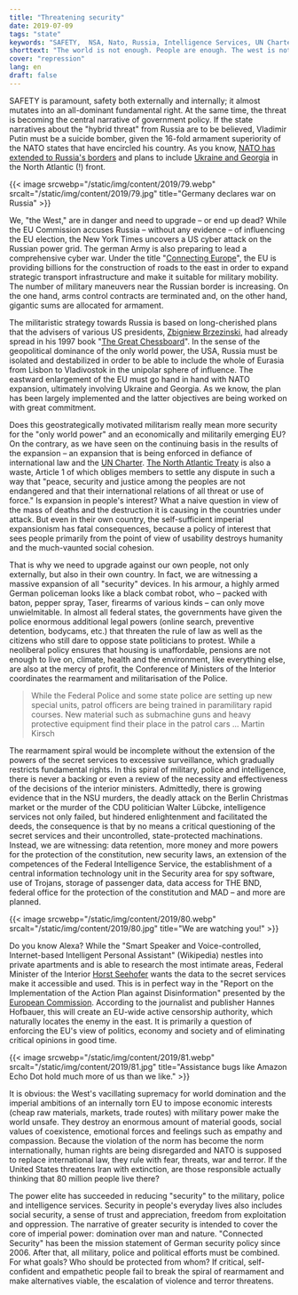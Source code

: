 ```yaml
---
title: "Threatening security"
date: 2019-07-09
tags: "state"
keywords: "SAFETY,  NSA, Nato, Russia, Intelligence Services, UN Charter, North Atlantic, Ukraine, Georgia, Spy, Control, European Commission, Conection Europe"
shorttext: "The world is not enough. People are enough. The west is not longer a place for peace. The world is not enough. They want control all! "
cover: "repression"
lang: en
draft: false
---
```


SAFETY is paramount, safety both externally and internally; it almost mutates into an all-dominant fundamental right. At the same time, the threat is becoming the central narrative of government policy. If the state narratives about the "hybrid threat" from Russia are to be believed, Vladimir Putin must be a suicide bomber, given the 16-fold armament superiority of the NATO states that have encircled his country. As you know, [NATO has extended to Russia's borders](https://www.independent.co.uk/news/world/europe/us-army-russia-border-war-games-world-cup-2018-nato-ukraine-a8398361.html "US leads war games near Russian border with 18,000 troops on eve of World Cup") and plans to include [Ukraine and Georgia](https://www.euronews.com/2018/07/12/nato-reaffirms-support-for-ukraine-and-georgia "NATO reaffirms support for Ukraine and Georgia") in the North Atlantic (!) front. 

{{< image srcwebp="/static/img/content/2019/79.webp" srcalt="/static/img/content/2019/79.jpg" title="Germany declares war on Russia" >}}

We, "the West," are in danger and need to upgrade – or end up dead? While the EU Commission accuses Russia – without any evidence – of influencing the EU election, the New York Times uncovers a US cyber attack on the Russian power grid. The german Army is also preparing to lead a comprehensive cyber war. Under the title "[Connecting Europe](https://ec.europa.eu/inea/en/connecting-europe-facility "Connecting Europe Facility")", the EU is providing billions for the construction of roads to the east in order to expand strategic transport infrastructure and make it suitable for military mobility. The number of military maneuvers near the Russian border is increasing. On the one hand, arms control contracts are terminated and, on the other hand, gigantic sums are allocated for armament.

The militaristic strategy towards Russia is based on long-cherished plans that the advisers of various US presidents, [Zbigniew Brzezinski](https://www.nytimes.com/topic/person/zbigniew-brzezinski "Zbigniew Brzezinski"), had already spread in his 1997 book "[The Great Chessboard](http://www.comw.org/pda/fulltext/9709brzezinski.html "A geostrategy for Eurasia by Zbigniew Brzezinski")". In the sense of the geopolitical dominance of the only world power, the USA, Russia must be isolated and destabilized in order to be able to include the whole of Eurasia from Lisbon to Vladivostok in the unipolar sphere of influence. The eastward enlargement of the EU must go hand in hand with NATO expansion, ultimately involving Ukraine and Georgia. As we know, the plan has been largely implemented and the latter objectives are being worked on with great commitment.

Does this geostrategically motivated militarism really mean more security for the "only world power" and an economically and militarily emerging EU? On the contrary, as we have seen on the continuing basis in the results of the expansion – an expansion that is being enforced in defiance of international law and the [UN Charter](https://www.un.org/en/charter-united-nations/index.html "Charter of the United Nations"). [The North Atlantic Treaty](https://drive.google.com/file/d/1IGC58cRAFWxQJc71he3_-1G2gUUa42QM/view?usp=sharing "The North Atlantic Aggreement") is also a waste, Article 1 of which obliges members to settle any dispute in such a way that "peace, security and justice among the peoples are not endangered and that their international relations of all threat or use of force." Is expansion in people's interest? What a naive question in view of the mass of deaths and the destruction it is causing in the countries under attack. But even in their own country, the self-sufficient imperial expansionism has fatal consequences, because a policy of interest that sees people primarily from the point of view of usability destroys humanity and the much-vaunted social cohesion.

That is why we need to upgrade against our own people, not only externally, but also in their own country. In fact, we are witnessing a massive expansion of all "security" devices. In his armour, a highly armed German policeman looks like a black combat robot, who – packed with baton, pepper spray, Taser, firearms of various kinds – can only move unwielmitable. In almost all federal states, the governments have given the police enormous additional legal powers (online search, preventive detention, bodycams, etc.) that threaten the rule of law as well as the citizens who still dare to oppose state politicians to protest. While a neoliberal policy ensures that housing is unaffordable, pensions are not enough to live on, climate, health and the environment, like everything else, are also at the mercy of profit, the Conference of Ministers of the Interior coordinates the rearmament and militarisation of the Police.

> While the Federal Police and some state police are setting up new special units, patrol officers are being trained in paramilitary rapid courses. New material such as submachine guns and heavy protective equipment find their place in the patrol cars ...  Martin Kirsch

The rearmament spiral would be incomplete without the extension of the powers of the secret services to excessive surveillance, which gradually restricts fundamental rights. In this spiral of military, police and intelligence, there is never a backing or even a review of the necessity and effectiveness of the decisions of the interior ministers. Admittedly, there is growing evidence that in the NSU murders, the deadly attack on the Berlin Christmas market or the murder of the CDU politician Walter Lübcke, intelligence services not only failed, but hindered enlightenment and facilitated the deeds, the consequence is that by no means a critical questioning of the secret services and their uncontrolled, state-protected machinations. Instead, we are witnessing: data retention, more money and more powers for the protection of the constitution, new security laws, an extension of the competences of the Federal Intelligence Service, the establishment of a central information technology unit in the Security area for spy software, use of Trojans, storage of passenger data, data access for THE BND, federal office for the protection of the constitution and MAD – and more are planned.

{{< image srcwebp="/static/img/content/2019/80.webp" srcalt="/static/img/content/2019/80.jpg" title="We are watching you!" >}}

Do you know Alexa? While the "Smart Speaker and Voice-controlled, Internet-based Intelligent Personal Assistant" (Wikipedia) nestles into private apartments and is able to research the most intimate areas, Federal Minister of the Interior [Horst Seehofer](https://www.sueddeutsche.de/politik/alexa-innenminister-1.4475495 "Innenminister wollen offenbar an Daten von Alexa und Co.") wants the data to the secret services make it accessible and used. This is in perfect way in the "Report on the Implementation of the Action Plan against Disinformation" presented by the [European Commission](https://eeas.europa.eu/headquarters/headquarters-homepage/63943/progress-report-action-plan-against-disinformation_en "Progress report on Action Plan against Disinformation"). According to the journalist and publisher Hannes Hofbauer, this will create an EU-wide active censorship authority, which naturally locates the enemy in the east. It is primarily a question of enforcing the EU's view of politics, economy and society and of eliminating critical opinions in good time.

{{< image srcwebp="/static/img/content/2019/81.webp" srcalt="/static/img/content/2019/81.jpg" title="Assistance bugs like Amazon Echo Dot hold much more of us than we like." >}}

It is obvious: the West's vacillating supremacy for world domination and the imperial ambitions of an internally torn EU to impose economic interests (cheap raw materials, markets, trade routes) with military power make the world unsafe. They destroy an enormous amount of material goods, social values of coexistence, emotional forces and feelings such as empathy and compassion. Because the violation of the norm has become the norm internationally, human rights are being disregarded and NATO is supposed to replace international law, they rule with fear, threats, war and terror. If the United States threatens Iran with extinction, are those responsible actually thinking that 80 million people live there?

The power elite has succeeded in reducing "security" to the military, police and intelligence services. Security in people's everyday lives also includes social security, a sense of trust and appreciation, freedom from exploitation and oppression. The narrative of greater security is intended to cover the core of imperial power: domination over man and nature. "Connected Security" has been the mission statement of German security policy since 2006. After that, all military, police and political efforts must be combined. For what goals? Who should be protected from whom? If critical, self-confident and empathetic people fail to break the spiral of rearmament and make alternatives viable, the escalation of violence and terror threatens.
